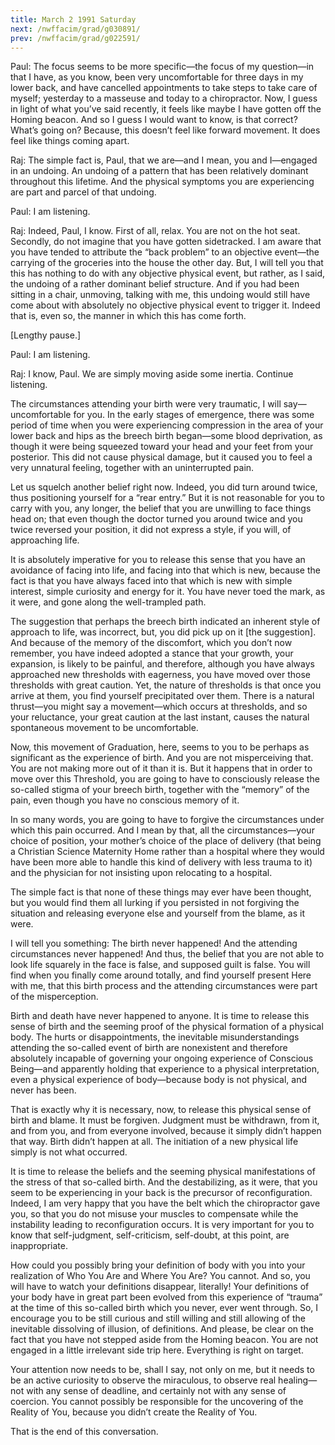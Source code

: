```yaml
---
title: March 2 1991 Saturday
next: /nwffacim/grad/g030891/
prev: /nwffacim/grad/g022591/
---
```


Paul: The focus seems to be more specific—the focus of my question—in
that I have, as you know, been very uncomfortable for three days in my
lower back, and have cancelled appointments to take steps to take care
of myself; yesterday to a masseuse and today to a chiropractor. Now, I
guess in light of what you’ve said recently, it feels like maybe I have
gotten off the Homing beacon. And so I guess I would want to know, is
that correct? What’s going on? Because, this doesn’t feel like forward
movement. It does feel like things coming apart.

Raj: The simple fact is, Paul, that we are—and I mean, you and I—engaged
in an undoing. An undoing of a pattern that has been relatively dominant
throughout this lifetime. And the physical symptoms you are experiencing
are part and parcel of that undoing.

Paul: I am listening.

Raj: Indeed, Paul, I know. First of all, relax. You are not on the hot
seat. Secondly, do not imagine that you have gotten sidetracked. I am
aware that you have tended to attribute the “back problem” to an
objective event—the carrying of the groceries into the house the other
day. But, I will tell you that this has nothing to do with any objective
physical event, but rather, as I said, the undoing of a rather dominant
belief structure. And if you had been sitting in a chair, unmoving,
talking with me, this undoing would still have come about with
absolutely no objective physical event to trigger it. Indeed that is,
even so, the manner in which this has come forth.

\[Lengthy pause.\]

Paul: I am listening.

Raj: I know, Paul. We are simply moving aside some inertia. Continue
listening.

The circumstances attending your birth were very traumatic, I will
say—uncomfortable for you. In the early stages of emergence, there was
some period of time when you were experiencing compression in the area
of your lower back and hips as the breech birth began—some blood
deprivation, as though it were being squeezed toward your head and your
feet from your posterior. This did not cause physical damage, but it
caused you to feel a very unnatural feeling, together with an
uninterrupted pain.

Let us squelch another belief right now. Indeed, you did turn around
twice, thus positioning yourself for a “rear entry.” But it is not
reasonable for you to carry with you, any longer, the belief that you
are unwilling to face things head on; that even though the doctor turned
you around twice and you twice reversed your position, it did not
express a style, if you will, of approaching life.

It is absolutely imperative for you to release this sense that you have
an avoidance of facing into life, and facing into that which is new,
because the fact is that you have always faced into that which is new
with simple interest, simple curiosity and energy for it. You have never
toed the mark, as it were, and gone along the well-trampled path.

The suggestion that perhaps the breech birth indicated an inherent style
of approach to life, was incorrect, but, you did pick up on it \[the
suggestion\]. And because of the memory of the discomfort, which you
don’t now remember, you have indeed adopted a stance that your growth,
your expansion, is likely to be painful, and therefore, although you
have always approached new thresholds with eagerness, you have moved
over those thresholds with great caution. Yet, the nature of thresholds
is that once you arrive at them, you find yourself precipitated over
them. There is a natural thrust—you might say a movement—which occurs at
thresholds, and so your reluctance, your great caution at the last
instant, causes the natural spontaneous movement to be uncomfortable.

Now, this movement of Graduation, here, seems to you to be perhaps as
significant as the experience of birth. And you are not misperceiving
that. You are not making more out of it than it is. But it happens that
in order to move over this Threshold, you are going to have to
consciously release the so-called stigma of your breech birth, together
with the “memory” of the pain, even though you have no conscious memory
of it.

In so many words, you are going to have to forgive the circumstances
under which this pain occurred. And I mean by that, all the
circumstances—your choice of position, your mother’s choice of the place
of delivery (that being a Christian Science Maternity Home rather than a
hospital where they would have been more able to handle this kind of
delivery with less trauma to it) and the physician for not insisting
upon relocating to a hospital.

The simple fact is that none of these things may ever have been thought,
but you would find them all lurking if you persisted in not forgiving
the situation and releasing everyone else and yourself from the blame,
as it were.

I will tell you something: The birth never happened! And the attending
circumstances never happened! And thus, the belief that you are not able
to look life squarely in the face is false, and supposed guilt is false.
You will find when you finally come around totally, and find yourself
present Here with me, that this birth process and the attending
circumstances were part of the misperception.

Birth and death have never happened to anyone. It is time to release
this sense of birth and the seeming proof of the physical formation of a
physical body. The hurts or disappointments, the inevitable
misunderstandings attending the so-called event of birth are nonexistent
and therefore absolutely incapable of governing your ongoing experience
of Conscious Being—and apparently holding that experience to a physical
interpretation, even a physical experience of body—because body is not
physical, and never has been.

That is exactly why it is necessary, now, to release this physical sense
of birth and blame. It must be forgiven. Judgment must be withdrawn,
from it, and from you, and from everyone involved, because it simply
didn’t happen that way. Birth didn’t happen at all. The initiation of a
new physical life simply is not what occurred.

It is time to release the beliefs and the seeming physical
manifestations of the stress of that so-called birth. And the
destabilizing, as it were, that you seem to be experiencing in your back
is the precursor of reconfiguration. Indeed, I am very happy that you
have the belt which the chiropractor gave you, so that you do not misuse
your muscles to compensate while the instability leading to
reconfiguration occurs. It is very important for you to know that
self-judgment, self-criticism, self-doubt, at this point, are
inappropriate.

How could you possibly bring your definition of body with you into your
realization of Who You Are and Where You Are? You cannot. And so, you
will have to watch your definitions disappear, literally! Your
definitions of your body have in great part been evolved from this
experience of “trauma” at the time of this so-called birth which you
never, ever went through. So, I encourage you to be still curious and
still willing and still allowing of the inevitable dissolving of
illusion, of definitions. And please, be clear on the fact that you have
not stepped aside from the Homing beacon. You are not engaged in a
little irrelevant side trip here. Everything is right on target.

Your attention now needs to be, shall I say, not only on me, but it
needs to be an active curiosity to observe the miraculous, to observe
real healing—not with any sense of deadline, and certainly not with any
sense of coercion. You cannot possibly be responsible for the uncovering
of the Reality of You, because you didn’t create the Reality of You.

That is the end of this conversation.
